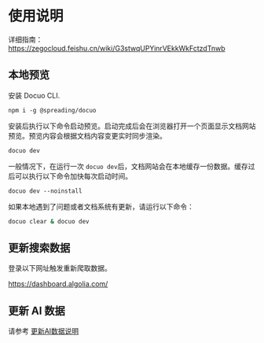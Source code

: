 # 使用说明

详细指南：https://zegocloud.feishu.cn/wiki/G3stwqUPYinrVEkkWkFctzdTnwb

## 本地预览

安装 Docuo CLI.



```
npm i -g @spreading/docuo
```

安装后执行以下命令启动预览。启动完成后会在浏览器打开一个页面显示文档网站预览。预览内容会根据文档内容变更实时同步渲染。

```
docuo dev
```

一般情况下，在运行一次 `docuo dev`后，文档网站会在本地缓存一份数据。缓存过后可以执行以下命令加快每次启动时间。
```
docuo dev --noinstall
```

如果本地遇到了问题或者文档系统有更新，请运行以下命令：
```bash
docuo clear & docuo dev
```

## 更新搜索数据

登录以下网址触发重新爬取数据。

https://dashboard.algolia.com/

## 更新 AI 数据

请参考 [更新AI数据说明](.scripts/ai_data/README.md)